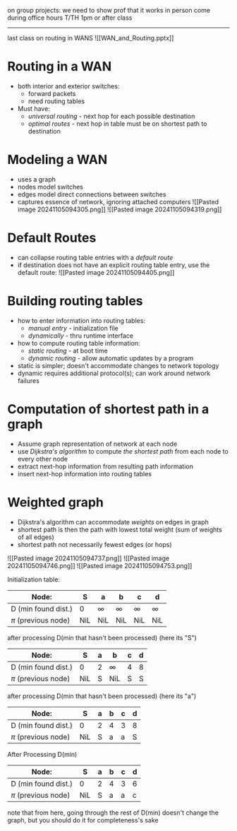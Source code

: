 on group projects:
	we need to show prof that it works in person
	come during office hours T/TH 1pm
	or after class

--------

last class on routing in WANS
![[WAN_and_Routing.pptx]]

# Routing in a WAN
- both interior and exterior switches:
	- forward packets
	- need routing tables
- Must have:
	- *universal routing* - next hop for each possible destination
	- *optimal routes* - next hop in table must be on shortest path to destination
# Modeling a WAN
- uses a graph
- nodes model switches
- edges model direct connections between switches
- captures essence of network, ignoring attached computers
![[Pasted image 20241105094305.png]]
![[Pasted image 20241105094319.png]]

# Default Routes
- can collapse routing table entries with a *default route*
- if destination does not have an explicit routing table entry, use the default route:
![[Pasted image 20241105094405.png]]

# Building routing tables
- how to enter information into routing tables:
	- *manual entry* - initialization file
	- *dynamically* - thru runtime interface
- how to compute routing table information:
	- *static routing* - at boot time
	- *dynamic routing* - allow automatic updates by a program
- static is simpler; doesn't accommodate changes to network topology
- dynamic requires additional protocol(s); can work around network failures

# Computation of shortest path in a graph
- Assume graph representation of network at each node
- use *Dijkstra's algorithm* to compute *the shortest path* from each node to every other node
- extract next-hop information from resulting path information
- insert next-hop information into routing tables

# Weighted graph
- Dijkstra's algorithm can accommodate *weights* on edges in graph
- shortest path is then the path with lowest total weight (sum of weights of all edges)
- shortest path not necessarily fewest edges (or hops)

![[Pasted image 20241105094737.png]]
![[Pasted image 20241105094746.png]]
![[Pasted image 20241105094753.png]]


Initialization table:

| Node:                 | S   | a        | b        | c        | d        |
| --------------------- | --- | -------- | -------- | -------- | -------- |
| D (min found dist.)   | 0   | $\infty$ | $\infty$ | $\infty$ | $\infty$ |
| $\pi$ (previous node) | NiL | NiL      | NiL      | NiL      | NiL      |

after processing D(min that hasn't been processed) (here its "S")

| Node:                 | S   | a   | b        | c   | d   |
| --------------------- | --- | --- | -------- | --- | --- |
| D (min found dist.)   | 0   | 2   | $\infty$ | 4   | 8   |
| $\pi$ (previous node) | NiL | S   | NiL      | S   | S   |
after processing D(min that hasn't been processed) (here its "a")

| Node:                 | S   | a   | b   | c   | d   |
| --------------------- | --- | --- | --- | --- | --- |
| D (min found dist.)   | 0   | 2   | 4   | 3   | 8   |
| $\pi$ (previous node) | NiL | S   | a   | a   | S   |

After Processing D(min)

| Node:                 | S   | a   | b   | c   | d   |
| --------------------- | --- | --- | --- | --- | --- |
| D (min found dist.)   | 0   | 2   | 4   | 3   | 6   |
| $\pi$ (previous node) | NiL | S   | a   | a   | c   |
note that from here, going through the rest of D(min) doesn't change the graph, but you should do it for completeness's sake

